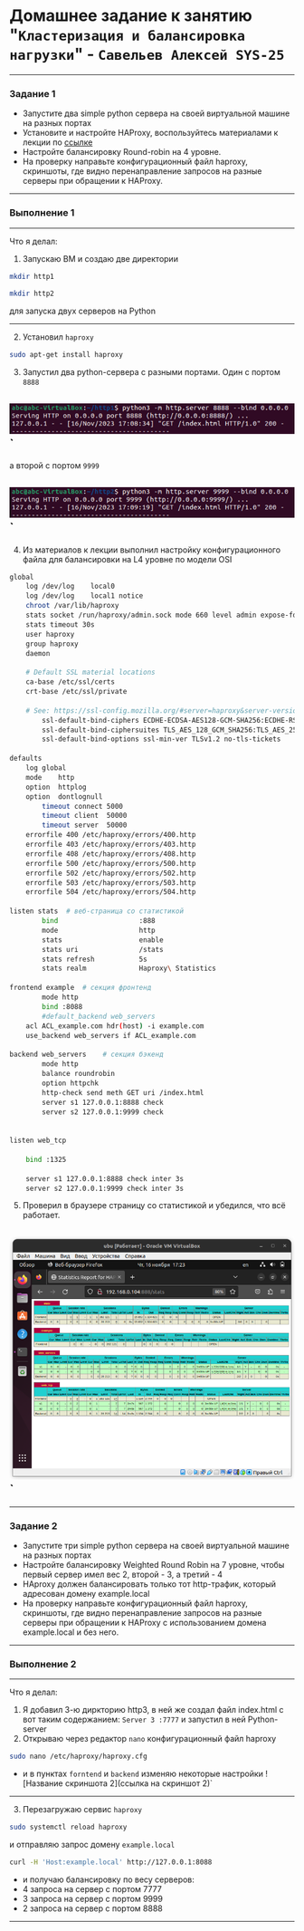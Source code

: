# Домашнее задание к занятию "`Кластеризация и балансировка нагрузки`" - `Савельев Алексей SYS-25`
   
---

### Задание 1
- Запустите два simple python сервера на своей виртуальной машине на разных портах
- Установите и настройте HAProxy, воспользуйтесь материалами к лекции по [ссылке](2/)
- Настройте балансировку Round-robin на 4 уровне.
- На проверку направьте конфигурационный файл haproxy, скриншоты, где видно перенаправление запросов на разные серверы при обращении к HAProxy.
---

### Выполнение 1
---
Что я делал:
1. Запускаю ВМ и создаю две директории 
```bash
mkdir http1
``` 
```bash
mkdir http2
``` 
для запуска двух серверов на Python

---
2. Установил `haproxy` 
```bash 
sudo apt-get install haproxy
```
3. Запустил два python-сервера с разными портами. Один с портом `8888`

![8888](https://github.com/Lexacbr/haproxy/blob/main/img/8888.png)`
---

а второй с портом `9999`

![9999](https://github.com/Lexacbr/haproxy/blob/main/img/9999.png)`
---

4. Из материалов к лекции выполнил настройку конфигурационного файла для балансировки на L4 уровне по модели OSI

```bash
global
	log /dev/log	local0
	log /dev/log	local1 notice
	chroot /var/lib/haproxy
	stats socket /run/haproxy/admin.sock mode 660 level admin expose-fd listeners
	stats timeout 30s
	user haproxy
	group haproxy
	daemon

	# Default SSL material locations
	ca-base /etc/ssl/certs
	crt-base /etc/ssl/private

	# See: https://ssl-config.mozilla.org/#server=haproxy&server-version=2.0.3&config=intermediate
        ssl-default-bind-ciphers ECDHE-ECDSA-AES128-GCM-SHA256:ECDHE-RSA-AES128-GCM-SHA256:ECDHE-ECDSA-AES256-GCM-SHA384:ECDHE-RSA-AES256-GCM-SHA384:ECDHE-ECDSA-CHACHA20-POLY1305:ECDHE-RSA-CHACHA20-POLY1305:DHE-RSA-AES128-GCM-SHA256:DHE-RSA-AES256-GCM-SHA384
        ssl-default-bind-ciphersuites TLS_AES_128_GCM_SHA256:TLS_AES_256_GCM_SHA384:TLS_CHACHA20_POLY1305_SHA256
        ssl-default-bind-options ssl-min-ver TLSv1.2 no-tls-tickets

defaults
	log	global
	mode	http
	option	httplog
	option	dontlognull
        timeout connect 5000
        timeout client  50000
        timeout server  50000
	errorfile 400 /etc/haproxy/errors/400.http
	errorfile 403 /etc/haproxy/errors/403.http
	errorfile 408 /etc/haproxy/errors/408.http
	errorfile 500 /etc/haproxy/errors/500.http
	errorfile 502 /etc/haproxy/errors/502.http
	errorfile 503 /etc/haproxy/errors/503.http
	errorfile 504 /etc/haproxy/errors/504.http

listen stats  # веб-страница со статистикой
        bind                    :888
        mode                    http
        stats                   enable
        stats uri               /stats
        stats refresh           5s
        stats realm             Haproxy\ Statistics

frontend example  # секция фронтенд
        mode http
        bind :8088
        #default_backend web_servers
	acl ACL_example.com hdr(host) -i example.com
	use_backend web_servers if ACL_example.com

backend web_servers    # секция бэкенд
        mode http
        balance roundrobin
        option httpchk
        http-check send meth GET uri /index.html
        server s1 127.0.0.1:8888 check
        server s2 127.0.0.1:9999 check


listen web_tcp

	bind :1325

	server s1 127.0.0.1:8888 check inter 3s
	server s2 127.0.0.1:9999 check inter 3s

```
5. Проверил в браузере страницу со статистикой и убедился, что всё работает. 

![stats](https://github.com/Lexacbr/haproxy/blob/main/img/stats.png)`
---
------

### Задание 2
- Запустите три simple python сервера на своей виртуальной машине на разных портах
- Настройте балансировку Weighted Round Robin на 7 уровне, чтобы первый сервер имел вес 2, второй - 3, а третий - 4
- HAproxy должен балансировать только тот http-трафик, который адресован домену example.local
- На проверку направьте конфигурационный файл haproxy, скриншоты, где видно перенаправление запросов на разные серверы при обращении к HAProxy c использованием домена example.local и без него.
---

### Выполнение 2
---
Что я делал:
1. Я добавил 3-ю диркторию http3, в ней же создал файл index.html с вот таким содержанием: `Server 3 :7777` и запустил в ней Python-server
2. Открываю через редактор `nano` конфигурационный файл haproxy 
```bash
sudo nano /etc/haproxy/haproxy.cfg
```
 - и в пунктах `forntend` и `backend` изменяю некоторые настройки
![Название скриншота 2](ссылка на скриншот 2)`
---
3. Перезагружаю сервис `haproxy`
```bash
sudo systemctl reload haproxy
```
и отправляю запрос домену `example.local`
```bash
curl -H 'Host:example.local' http://127.0.0.1:8088
```
- и получаю балансировку по весу серверов: 
 - 4 запроса на сервер с портом 7777
 - 3 запроса на сервер с портом 9999
 - 2 запроса на сервер с портом 8888
---

